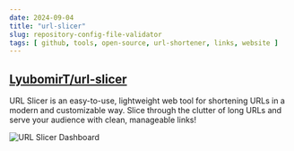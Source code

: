 ```yaml
---
date: 2024-09-04
title: "url-slicer"
slug: repository-config-file-validator
tags: [ github, tools, open-source, url-shortener, links, website ]
---
```




## [LyubomirT/url-slicer][1]

URL Slicer is an easy-to-use, lightweight web tool for shortening URLs in a modern and customizable way. Slice through the clutter of long URLs and serve your audience with clean, manageable links!

![URL Slicer Dashboard][2]



  [1]: https://github.com/LyubomirT/url-slicer
  [2]: https://github.com/LyubomirT/url-slicer/raw/main/img/demo.png
